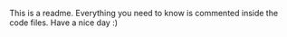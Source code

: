 This is a readme. Everything you need to know is commented inside the code files. Have a nice day :)